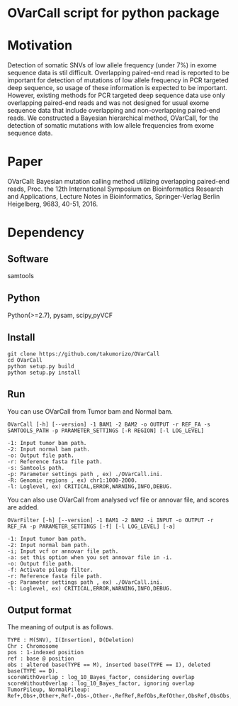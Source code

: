 # OVarCall script for python package

# Motivation
Detection of somatic SNVs of low allele frequency (under 7%) in exome sequence data is stil difficult.
Overlapping paired-end read is reported to be important for detection of mutations of low allele frequency in PCR targeted deep sequence, so usage of these information is expected to be important.
However, existing methods for PCR targeted deep sequence data use only overlapping paired-end reads and was not designed for usual exome sequence data that include overlapping and non-overlapping paired-end reads.
We constructed a Bayesian hierarchical method, OVarCall, for the detection of somatic mutations with low allele frequencies from exome sequence data.


# Paper
OVarCall: Bayesian mutation calling method utilizing overlapping paired-end reads, Proc. the 12th International Symposium on Bioinformatics Research and Applications, Lecture Notes in Bioinformatics, Springer-Verlag Berlin Heigelberg, 9683, 40-51, 2016.


# Dependency
## Software
samtools 

## Python
Python(>=2.7), pysam, scipy,pyVCF


##  Install
```
git clone https://github.com/takumorizo/OVarCall
cd OVarCall
python setup.py build
python setup.py install
```


## Run
You can use OVarCall from Tumor bam and Normal bam.
```
OVarCall [-h] [--version] -1 BAM1 -2 BAM2 -o OUTPUT -r REF_FA -s SAMTOOLS_PATH -p PARAMETER_SETTINGS [-R REGION] [-l LOG_LEVEL]

-1: Input tumor bam path.
-2: Input normal bam path.
-o: Output file path.
-r: Reference fasta file path.
-s: Samtools path.
-p: Parameter settings path , ex) ./OVarCall.ini.
-R: Genomic regions , ex) chr1:1000-2000.
-l: Loglevel, ex) CRITICAL,ERROR,WARNING,INFO,DEBUG.
```

You can also use OVarCall from analysed vcf file or annovar file, and scores are added.
```
OVarFilter [-h] [--version] -1 BAM1 -2 BAM2 -i INPUT -o OUTPUT -r REF_FA -p PARAMETER_SETTINGS [-f] [-l LOG_LEVEL] [-a]

-1: Input tumor bam path.
-2: Input normal bam path.
-i; Input vcf or annovar file path.
-a: set this option when you set annovar file in -i.
-o: Output file path.
-f: Activate pileup filter.
-r: Reference fasta file path.
-p: Parameter settings path , ex) ./OVarCall.ini.
-l: Loglevel, ex) CRITICAL,ERROR,WARNING,INFO,DEBUG.
```

## Output format
The meaning of output is as follows.
```
TYPE : M(SNV), I(Insertion), D(Deletion)
Chr : Chromosome
pos : 1-indexed position
ref : base @ position
obs : altered base(TYPE == M), inserted base(TYPE == I), deleted base(TYPE == D).
scoreWithOverlap : log_10_Bayes_factor, considering overlap
scoreWithoutOverlap : log_10_Bayes_factor, ignoring overlap
TumorPileup, NormalPileup: Ref+,Obs+,Other+,Ref-,Obs-,Other-,RefRef,RefObs,RefOther,ObsRef,ObsObs,ObsOther,OtherRef,OtherObs,OtherOther
```